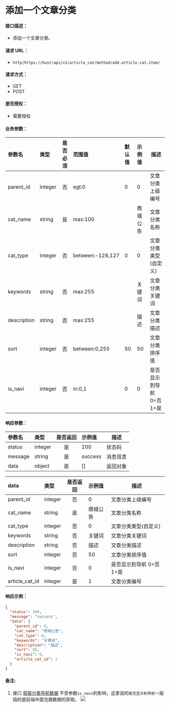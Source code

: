 # 添加一个文章分类

#### 接口描述：
- 添加一个文章分类。

#### 请求 URL：
- `http|https://host/api/v1/article_cat/method/add.article.cat.item/`

#### 请求方式：
- GET
- POST

#### 是否授权：
- 需要授权

#### 业务参数：
|参数名|类型|是否必须|范围值|默认值|示例值|描述|
|:----|:---|:---:|:-----|:-----|:-----|-----|
|parent_id |integer |否 |egt:0 |0 |0 |文章分类上级编号 |
|cat_name |string |是 |max:100 | |商城公告 |文章分类名称 |
|cat_type |integer |否 |between:-128,127 |0 |0 |文章分类类型(自定义) |
|keywords |string |否 |max:255 | |关键词 |文章分类关键词 |
|description |string |否 |max:255 | |描述 |文章分类描述 |
|sort |integer |否 |between:0,255 |50 |50 |文章分类排序值 |
|is_navi |integer |否 |in:0,1 |0 |0 |是否显示到导航 0=否 1=是 |

#### 响应参数：
|参数名|类型|是否返回|示例值|描述|
|:-----|:-----|:---:|:-----|-----|
|status |integer |是 |200 |状态码 |
|message |string |是 |success |消息信息 |
|data |object |是 |[] |返回对象 |

|data|类型|是否返回|示例值|描述|
|:-----|:-----|:---:|:-----|-----|
|parent_id |integer |否 |0 |文章分类上级编号 |
|cat_name |string |是 |商城公告 |文章分类名称 |
|cat_type |integer |否 |0 |文章分类类型(自定义) |
|keywords |string |否 |关键词 |文章分类关键词 |
|description |string |否 |描述 |文章分类描述 |
|sort |integer |否 |50 |文章分类排序值 |
|is_navi |integer |否 |0 |是否显示到导航 0=否 1=是 |
|article_cat_id |integer |是 |1 |文章分类编号 |

#### 响应示例：
```json
{
  "status": 200,
  "message": "success",
  "data": {
    "parent_id": 0,
    "cat_name": "商城公告",
    "cat_type": 0,
    "keywords": "关键词",
    "description": "描述",
    "sort": 50,
    "is_navi": 0,
    "article_cat_id": 1
  }
}
```

#### 备注:
1. 接口 [获取分类导航数据](https://doc.careyshop.cn/docs/admin_api/a-21523289121 "获取分类导航数据") 不受参数`is_navi`的影响，这里说的`是否显示到导航`一般指的是前端中面包屑数据的获取。
![](https://doc.careyshop.cn/uploads/201805/admin_api/attach_152ed9f769abb8a5.png)